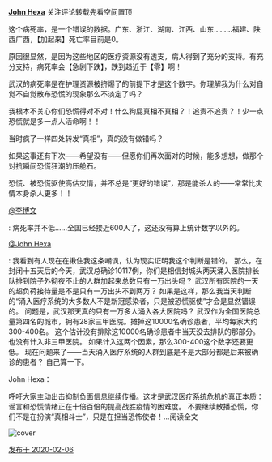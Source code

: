 [**John Hexa**](https://www.zhihu.com/people/mcbig)
关注评论转载先看空间置顶
>
这个病死率，是一个错误的数据。广东、浙江、湖南、江西、山东………福建、陕西广西，【加起来】死亡率目前是0。  
  >
原因很显然，是因为这些地区的医疗资源没有透支，病人得到了充分的支持。有充分支持，病死率会【急剧下跌】，跌到趋近于【零】啊！  
  >
武汉的病死率是在护理资源被挤爆了的前提下才是这个数字。你理解我为什么对自觉不自觉散布恐慌的现象那么不淡定了吗？  
  >
我根本不关心你们恐慌得对不对！什么狗屁真相不真相？！追责不追责？！少一点恐慌就是多一点人活命啊！！  
  >
当时疯了一样四处转发“真相”，真的没有做错吗？  
  >
如果这事还有下次——希望没有——但愿你们再次面对的时候，能多想想，做那个对抗瞬间恐慌狂潮的压舱石。  
  >
恐慌、被恐慌驱使高估灾情，并不总是“更好的错误”，那是能杀人的——常常比灾情本身杀人更多！！
>
[@李博文](http://www.zhihu.com/people/71a4d87deb7536ada0234dc10174acc7)
>
: 病死率并不低……全国已经接近600人了，这还没有算上统计数字以外的。
>
[@John Hexa](http://www.zhihu.com/people/4938a34becf7d47b46db81ef24ea7c95)
>
: 我看到有人现在在揪住我这条嘲讽，认为现实证明我这个判断是错的。 那么，在封闭十五天后的今天，武汉总确诊10117例，你们是相信封城头两天涌入医院排长队排到院子外彻夜不止的人群加起来总数只有一万出头吗？ 武汉所有医院的一天的超负荷接待量是不是只有一万出头不到两万？ 如果是这样，那么我当天判断的“涌入医疗系统的大多数人不是新冠感染者，只是被恐慌驱使”才会是显然错误的。 问题是，武汉那天真的只有一万多人涌入各大医院吗？ 武汉作为全国医院总量第四名的城市，拥有28家三甲医院。摊掉这10000名确诊患者，平均每家大约300-400名。 这个估计没有排除这10000名确诊患者中当天没去排队的那部分。 也没有计入非三甲医院。 如果计入这两个因素，那么300-400这个数字还要更低。 现在问题来了——当天涌入医疗系统的人群到底是不是大部分都是后来被确诊的患者？ 自己算一下。
>>
John Hexa：
>>
呼吁大家主动出击抑制负面信息继续传播。这才是武汉医疗系统危机的真正本质：谣言和恐慌情绪正在十倍百倍的提高战胜疫情的困难度。 不要继续散播恐慌，你们不是在扮演“真相斗士”，只是在担当恐怖使者！…阅读全文​
>>
![cover](https://pic1.zhimg.com/50/v2-82ea20c7a45f42f81e38109a5e56c43a_xl.jpg)

[发布于 2020-02-06](https://www.zhihu.com/pin/1208883489162301440)